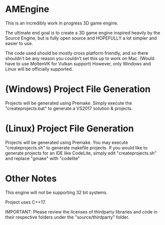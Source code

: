 # AMEngine

This is an incredibly work in progress 3D game engine.

The ultimate end goal is to create a 3D game engine inspired heavily by the Source Engine, but is fully open source and HOPEFULLY a lot simpler and easier to use.

The code used should be mostly cross platform friendly, and so there shouldn't be any reason you couldn't set this up to work on Mac. (Would have to use MoltenVK for Vulkan support) However, only Windows and Linux will be officially supported.

# (Windows) Project File Generation
Projects will be generated using Premake. Simply execute the "createprojects.bat" to generate a VS2017 solution & projects.

# (Linux) Project File Generation
Projects will be generated using Premake. You may execute "createprojects.sh" to generate makefile projects. If you would like to generate projects for an IDE like CodeLite, simply edit "createprojects.sh" and replace "gmake" with "codelite"

# Other Notes
This engine will not be supporting 32 bit systems.

Project uses C++17.

IMPORTANT: Please review the licenses of thirdparty libraries and code in their respective folders under the "source/thirdparty" folder.
